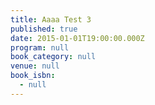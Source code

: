 ```yaml
---
title: Aaaa Test 3
published: true
date: 2015-01-01T19:00:00.000Z
program: null
book_category: null
venue: null
book_isbn:
  - null
---
```

